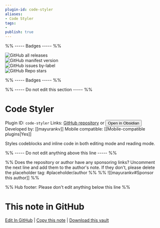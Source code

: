 ```yaml
---
plugin-id: code-styler
aliases:
- Code Styler
tags: 
- 
publish: true
---
```


%% ----- Badges ----- %%

![GitHub all releases](https://img.shields.io/github/downloads/mayurankv/Obsidian-Code-Styler/total?color=573E7A&logo=github&style=for-the-badge)   
![GitHub manifest version](https://img.shields.io/github/manifest-json/v/mayurankv/Obsidian-Code-Styler?color=573E7A&logo=github&style=for-the-badge)   
![GitHub issues by-label](https://img.shields.io/github/issues/mayurankv/Obsidian-Code-Styler/help%20wanted?color=573E7A&logo=github&style=for-the-badge)   
![GitHub Repo stars](https://img.shields.io/github/stars/mayurankv/Obsidian-Code-Styler?color=573E7A&logo=github&style=for-the-badge)

%% ----- Badges ----- %%

%% ----- Do not edit this section ----- %%

# Code Styler

Plugin ID: `code-styler`
Links: [GitHub repository](https://github.com/mayurankv/Obsidian-Code-Styler) or [<button id=HH>Open in Obsidian</button>](obsidian://show-plugin?id=code-styler)
Developed by: [[mayurankv]]
Mobile compatible: [[Mobile-compatible plugins|Yes]]

Styles codeblocks and inline code in both editing mode and reading mode.

%% ----- Do not edit anything above this line ----- %% 

%% Does the repository or author have any sponsoring links? Uncomment the next line and add them to the author's note. If they don't, please delete the placeholder tag: #placeholder/author %%
%% ![[mayurankv#Sponsor this author]] %%

%% Hub footer: Please don't edit anything below this line %%

# This note in GitHub

<span class="git-footer">[Edit In GitHub](https://github.dev/obsidian-community/obsidian-hub/blob/main/02%20-%20Community%20Expansions/02.05%20All%20Community%20Expansions/Plugins/code-styler.md "git-hub-edit-note") | [Copy this note](https://raw.githubusercontent.com/obsidian-community/obsidian-hub/main/02%20-%20Community%20Expansions/02.05%20All%20Community%20Expansions/Plugins/code-styler.md "git-hub-copy-note") | [Download this vault](https://github.com/obsidian-community/obsidian-hub/archive/refs/heads/main.zip "git-hub-download-vault") </span>
